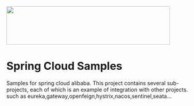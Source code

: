 <img src="https://github.com/seata/seata-samples/blob/master/doc/img/seata.png"  height="100" width="426">

# Spring Cloud Samples

Samples for spring cloud alibaba. This project contains several sub-projects, each of which is an example of integration with other projects. such as eureka,gateway,openfeign,hystrix,nacos,sentinel,seata...
